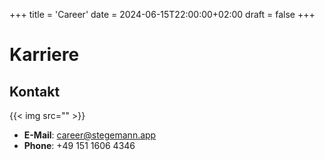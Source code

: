 +++
title = 'Career'
date = 2024-06-15T22:00:00+02:00
draft = false
+++

# Karriere

<!-- ![Karriere](https://example.com/karriere.jpg) -->

<!-- {{< toc >}} -->

## Kontakt

{{< img src="" >}}

- **E-Mail**: [career@stegemann.app](mailto:career@stegemann.app)
- **Phone**: +49 151 1606 4346
